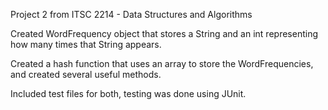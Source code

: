 Project 2 from ITSC 2214 - Data Structures and Algorithms

Created WordFrequency object that stores a String and an int representing how many times that String appears.

Created a hash function that uses an array to store the WordFrequencies, and created several useful methods.

Included test files for both, testing was done using JUnit.
